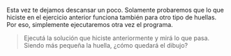 <gs-toolbox toolbox-url="https://raw.githubusercontent.com/MumukiProject/mumuki-guia-gobstones-expresiones-ii-kids/master/assets/toolbox.xml">
</gs-toolbox>

Esta vez te dejamos descansar un poco. Solamente probaremos que lo que hiciste en el ejercicio anterior funciona también para otro tipo de huellas. Por eso, simplemente ejecutaremos otra vez el programa. 

> Ejecutá la solución que hiciste anteriormente y mirá lo que pasa. Siendo más pequeña la huella, ¿cómo quedará el dibujo?
